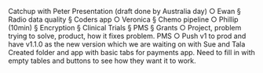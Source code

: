 Catchup with Peter
Presentation (draft done by Australia day) ○ Ewan § Radio data quality § Coders app ○ Veronica § Chemo pipeline ○ Phillip (10min) § Encryption § Clinical Trials § PMS § Grants ○ Project, problem trying to solve, product, how it fixes problem.
PMS ○ Push v1 to prod and have v1.1.0 as the new version which we are waiting on with Sue and Tala
Created folder and app with basic tabs for payments app. Need to fill in with empty tables and buttons to see how they want it to work.
